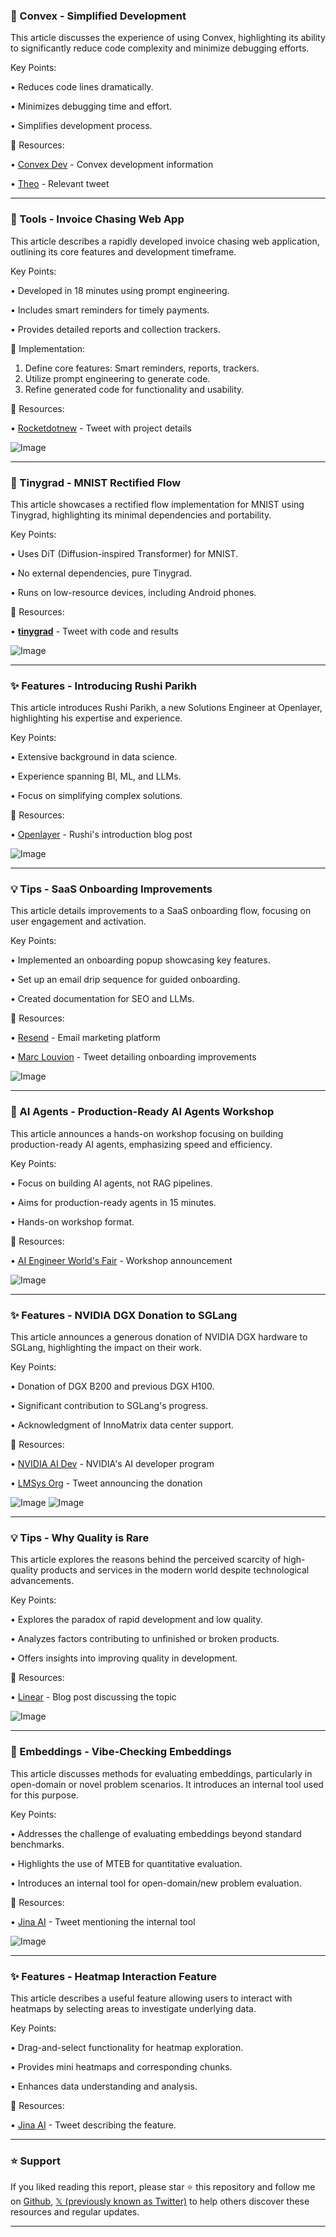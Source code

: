 ### 🤖 Convex - Simplified Development

This article discusses the experience of using Convex, highlighting its ability to significantly reduce code complexity and minimize debugging efforts.

Key Points:

•  Reduces code lines dramatically.

•  Minimizes debugging time and effort.

•  Simplifies development process.


🔗 Resources:

• [Convex Dev](https://x.com/convex_dev) -  Convex development information

• [Theo](https://x.com/theo/status/1927539791152943452) - Relevant tweet


---
### 🚀 Tools - Invoice Chasing Web App

This article describes a rapidly developed invoice chasing web application, outlining its core features and development timeframe.

Key Points:

•  Developed in 18 minutes using prompt engineering.

•  Includes smart reminders for timely payments.

•  Provides detailed reports and collection trackers.


🚀 Implementation:

1.  Define core features: Smart reminders, reports, trackers.
2.  Utilize prompt engineering to generate code.
3.  Refine generated code for functionality and usability.


🔗 Resources:

• [Rocketdotnew](https://x.com/rocketdotnew/status/1927537832106537243) - Tweet with project details

![Image](https://pbs.twimg.com/media/Gr_9cZNXQAASzUQ?format=jpg&name=small)


---
### 🤖 Tinygrad - MNIST Rectified Flow

This article showcases a rectified flow implementation for MNIST using Tinygrad, highlighting its minimal dependencies and portability.

Key Points:

•  Uses DiT (Diffusion-inspired Transformer) for MNIST.

•  No external dependencies, pure Tinygrad.

•  Runs on low-resource devices, including Android phones.


🔗 Resources:

• [__tinygrad__](https://x.com/__tinygrad__/status/1927529087112777862) - Tweet with code and results

![Image](https://pbs.twimg.com/media/Gr_1YZYXgAAZDpY?format=png&name=small)


---
### ✨ Features - Introducing Rushi Parikh

This article introduces Rushi Parikh, a new Solutions Engineer at Openlayer, highlighting his expertise and experience.

Key Points:

•  Extensive background in data science.

•  Experience spanning BI, ML, and LLMs.

•  Focus on simplifying complex solutions.


🔗 Resources:

• [Openlayer](https://openlayer.com/blog/post/introducing-rushi-parikh-our-new-solutions-engineer) -  Rushi's introduction blog post

![Image](https://pbs.twimg.com/media/Gr_HLnkX0AAZHff?format=jpg&name=small)


---
### 💡 Tips - SaaS Onboarding Improvements

This article details improvements to a SaaS onboarding flow, focusing on user engagement and activation.

Key Points:

•  Implemented an onboarding popup showcasing key features.

•  Set up an email drip sequence for guided onboarding.

•  Created documentation for SEO and LLMs.


🔗 Resources:

• [Resend](https://x.com/resend) - Email marketing platform

• [Marc Louvion](https://x.com/marc_louvion/status/1927476166304129083) -  Tweet detailing onboarding improvements

![Image](https://pbs.twimg.com/media/Gr_FW15X0AE_axV?format=jpg&name=small)


---
### 🤖 AI Agents - Production-Ready AI Agents Workshop

This article announces a hands-on workshop focusing on building production-ready AI agents, emphasizing speed and efficiency.

Key Points:

•  Focus on building AI agents, not RAG pipelines.

•  Aims for production-ready agents in 15 minutes.

•  Hands-on workshop format.


🔗 Resources:

• [AI Engineer World's Fair](https://x.com/aiDotEngineer/status/1927441779734847946) -  Workshop announcement

![Image](https://pbs.twimg.com/amplify_video_thumb/1927439351320834048/img/i3VFeeOI4Y3ojkwi.jpg)


---
### ✨ Features - NVIDIA DGX Donation to SGLang

This article announces a generous donation of NVIDIA DGX hardware to SGLang, highlighting the impact on their work.

Key Points:

•  Donation of DGX B200 and previous DGX H100.

•  Significant contribution to SGLang's progress.

•  Acknowledgment of InnoMatrix data center support.


🔗 Resources:

• [NVIDIA AI Dev](https://x.com/NVIDIAAIDev) -  NVIDIA's AI developer program

• [LMSys Org](https://x.com/lmsysorg/status/1927445828798419007) - Tweet announcing the donation

![Image](https://pbs.twimg.com/media/Gr-pw8JXAAAHSc1?format=jpg&name=small)
![Image](https://pbs.twimg.com/media/Gr-pw8FXYAADnZR?format=jpg&name=small)


---
### 💡 Tips - Why Quality is Rare

This article explores the reasons behind the perceived scarcity of high-quality products and services in the modern world despite technological advancements.

Key Points:

•  Explores the paradox of rapid development and low quality.

•  Analyzes factors contributing to unfinished or broken products.

•  Offers insights into improving quality in development.


🔗 Resources:

• [Linear](https://linear.app/blog/why-is-quality-so-rare) - Blog post discussing the topic

![Image](https://pbs.twimg.com/media/Gr-TyEDXcAAtoyz?format=jpg&name=small)


---
### 🤖 Embeddings - Vibe-Checking Embeddings

This article discusses methods for evaluating embeddings, particularly in open-domain or novel problem scenarios.  It introduces an internal tool used for this purpose.

Key Points:

•  Addresses the challenge of evaluating embeddings beyond standard benchmarks.

•  Highlights the use of MTEB for quantitative evaluation.

•  Introduces an internal tool for open-domain/new problem evaluation.


🔗 Resources:

• [Jina AI](https://x.com/JinaAI_/status/1927419735991529529) - Tweet mentioning the internal tool

![Image](https://pbs.twimg.com/amplify_video_thumb/1927418413808320512/img/okASkeyGSXWQZr81.jpg)


---
### ✨ Features - Heatmap Interaction Feature

This article describes a useful feature allowing users to interact with heatmaps by selecting areas to investigate underlying data.

Key Points:

•  Drag-and-select functionality for heatmap exploration.

•  Provides mini heatmaps and corresponding chunks.

•  Enhances data understanding and analysis.


🔗 Resources:

• [Jina AI](https://x.com/JinaAI_/status/1927419738419818975) - Tweet describing the feature.


---

### ⭐️ Support

If you liked reading this report, please star ⭐️ this repository and follow me on [Github](https://github.com/Drix10), [𝕏 (previously known as Twitter)](https://x.com/DRIX_10_) to help others discover these resources and regular updates.

---